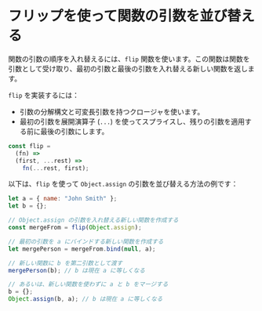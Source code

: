 # フリップを使って関数の引数を並び替える

関数の引数の順序を入れ替えるには、`flip` 関数を使います。この関数は関数を引数として受け取り、最初の引数と最後の引数を入れ替える新しい関数を返します。

`flip` を実装するには：

- 引数の分解構文と可変長引数を持つクロージャを使います。
- 最初の引数を展開演算子 (`...`) を使ってスプライスし、残りの引数を適用する前に最後の引数にします。

```js
const flip =
  (fn) =>
  (first, ...rest) =>
    fn(...rest, first);
```

以下は、`flip` を使って `Object.assign` の引数を並び替える方法の例です：

```js
let a = { name: "John Smith" };
let b = {};

// Object.assign の引数を入れ替える新しい関数を作成する
const mergeFrom = flip(Object.assign);

// 最初の引数を a にバインドする新しい関数を作成する
let mergePerson = mergeFrom.bind(null, a);

// 新しい関数に b を第二引数として渡す
mergePerson(b); // b は現在 a に等しくなる

// あるいは、新しい関数を使わずに a と b をマージする
b = {};
Object.assign(b, a); // b は現在 a に等しくなる
```
